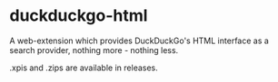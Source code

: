 # duckduckgo-html

A web-extension which provides DuckDuckGo's HTML interface as a search provider,
nothing more - nothing less.

.xpis and .zips are available in releases.
